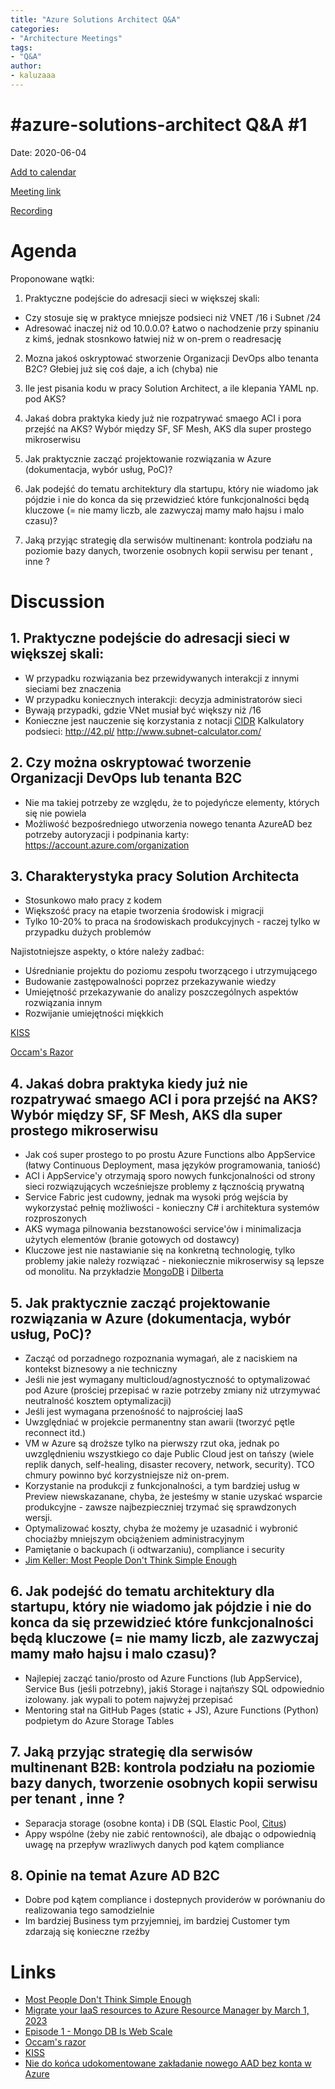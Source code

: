 ```yaml
---
title: "Azure Solutions Architect Q&A"
categories:
- "Architecture Meetings"
tags:
- "Q&A"
author:
- kaluzaaa
---
```

# #azure-solutions-architect Q&A #1

Date: 2020-06-04

[Add to calendar](https://evt.mx/Rm12eTAB)

[Meeting link](https://teams.microsoft.com/l/meetup-join/19%3ameeting_ZWYyNTg3N2UtZjA4NC00ZTQ1LTljMzQtODhmZTA0MTI0YzUz%40thread.v2/0?context=%7b%22Tid%22%3a%22cc58971a-0481-4ec0-bf8d-bb2e265db003%22%2c%22Oid%22%3a%22f907c950-2a9a-4012-b163-af67be63b5d6%22%7d)

[Recording](https://youtu.be/PwWhQFa8Ekg)

# Agenda

Proponowane wątki:
1. Praktyczne podejście do adresacji sieci w większej skali:
- Czy stosuje się w praktyce mniejsze podsieci niż VNET /16 i Subnet /24 
- Adresować inaczej niż od 10.0.0.0? Łatwo o nachodzenie przy spinaniu z kimś, jednak stosnkowo łatwiej niż w on-prem o readresację

2. Mozna jakoś oskryptować stworzenie Organizacji DevOps albo tenanta B2C? Głebiej już się coś daje, a ich (chyba) nie

3. Ile jest pisania kodu w pracy Solution Architect, a ile klepania YAML np. pod AKS?


4. Jakaś dobra praktyka kiedy już nie rozpatrywać smaego ACI i pora przejść na AKS?
   Wybór między SF, SF Mesh, AKS dla super prostego mikroserwisu


5. Jak praktycznie zacząć projektowanie rozwiązania w Azure (dokumentacja, wybór usług, PoC)?

6. Jak podejść do tematu architektury dla startupu, który nie wiadomo jak pójdzie i nie do konca da się przewidzieć które funkcjonalności będą kluczowe (= nie mamy liczb, ale zazwyczaj mamy mało hajsu i malo czasu)?

7. Jaką przyjąc strategię dla serwisów multinenant: kontrola podziału na poziomie bazy danych, tworzenie osobnych kopii serwisu per tenant , inne ?

# Discussion

## 1. Praktyczne podejście do adresacji sieci w większej skali:
- W przypadku rozwiązania bez przewidywanych interakcji z innymi sieciami bez znaczenia
- W przypadku koniecznych interakcji: decyzja administratorów sieci
- Bywają przypadki, gdzie VNet musiał być większy niż /16
- Konieczne jest nauczenie się korzystania z notacji [CIDR](https://pl.wikipedia.org/wiki/Classless_Inter-Domain_Routing)
Kalkulatory podsieci:
http://42.pl/
http://www.subnet-calculator.com/

## 2. Czy można oskryptować tworzenie Organizacji DevOps lub tenanta B2C
- Nie ma takiej potrzeby ze względu, że to pojedyńcze elementy, których się nie powiela
- Możliwość bezpośredniego utworzenia nowego tenanta AzureAD bez potrzeby autoryzacji i podpinania karty: https://account.azure.com/organization

## 3. Charakterystyka pracy Solution Architecta
- Stosunkowo mało pracy z kodem
- Większość pracy na etapie tworzenia środowisk i migracji
- Tylko 10-20% to praca na środowiskach produkcyjnych - raczej tylko w przypadku dużych problemów

Najistotniejsze aspekty, o które należy zadbać:
- Uśrednianie projektu do poziomu zespołu tworzącego i utrzymującego
- Budowanie zastępowalności poprzez przekazywanie wiedzy
- Umiejętność przekazywanie do analizy poszczególnych aspektów rozwiązania innym
- Rozwijanie umiejętności miękkich

[KISS](https://en.wikipedia.org/wiki/KISS_principle)

[Occam's Razor](https://en.wikipedia.org/wiki/Occam%27s_razor)



## 4. Jakaś dobra praktyka kiedy już nie rozpatrywać smaego ACI i pora przejść na AKS? Wybór między SF, SF Mesh, AKS dla super prostego mikroserwisu
- Jak coś super prostego to po prostu Azure Functions albo AppService (łatwy Continuous Deployment, masa języków programowania, taniość)
- ACI i AppService'y otrzymają sporo nowych funkcjonalności od strony sieci rozwiązujących wcześniejsze problemy z łącznością prywatną
- Service Fabric jest cudowny, jednak ma wysoki próg wejścia by wykorzystać pełnię możliwości - konieczny C# i architektura systemów rozproszonych
- AKS wymaga pilnowania bezstanowości service'ów i minimalizacja użytych elementów (branie gotowych od dostawcy)
- Kluczowe jest nie nastawianie się na konkretną technologię, tylko problemy jakie należy rozwiązać - niekoniecznie mikroserwisy są lepsze od monolitu. Na przykładzie [MongoDB](https://www.youtube.com/watch?v=b2F-DItXtZs) i [Dilberta](https://i.redd.it/8v9fopt6wlx31.jpg)



## 5. Jak praktycznie zacząć projektowanie rozwiązania w Azure (dokumentacja, wybór usług, PoC)?
- Zacząć od porzadnego rozpoznania wymagań, ale z naciskiem na kontekst biznesowy a nie techniczny
- Jeśli nie jest wymagany multicloud/agnostyczność to optymalizować pod Azure (prościej przepisać w razie potrzeby zmiany niż utrzymywać neutralność kosztem optymalizacji)
- Jeśli jest wymagana przenośność to najprościej IaaS
- Uwzględniać w projekcie permanentny stan awarii (tworzyć pętle reconnect itd.)
- VM w Azure są droższe tylko na pierwszy rzut oka, jednak po uwzględnieniu wszystkiego co daje Public Cloud jest on tańszy (wiele replik danych, self-healing, disaster recovery, network, security). TCO chmury powinno być korzystniejsze niż on-prem.
- Korzystanie na produkcji z funkcjonalności, a tym bardziej usług w Preview niewskazanane, chyba, że jesteśmy w stanie uzyskać wsparcie produkcyjne - zawsze najbezpieczniej trzymać się sprawdzonych wersji. 
- Optymalizować koszty, chyba że możemy je uzasadnić i wybronić chociażby mniejszym obciążeniem administracyjnym
- Pamiętanie o backupach (i odtwarzaniu), compliance i security
- [Jim Keller: Most People Don't Think Simple Enough](https://www.youtube.com/watch?v=1CSeY10zbqo)


## 6. Jak podejść do tematu architektury dla startupu, który nie wiadomo jak pójdzie i nie do konca da się przewidzieć które funkcjonalności będą kluczowe (= nie mamy liczb, ale zazwyczaj mamy mało hajsu i malo czasu)?
- Najlepiej zacząć tanio/prosto od Azure Functions (lub AppService), Service Bus (jeśli potrzebny), jakiś Storage i najtańszy SQL odpowiednio izolowany. jak wypali to potem najwyżej przepisać
- Mentoring stał na GitHub Pages (static + JS), Azure Functions (Python) podpietym do Azure Storage Tables 


## 7. Jaką przyjąc strategię dla serwisów multinenant B2B: kontrola podziału na poziomie bazy danych, tworzenie osobnych kopii serwisu per tenant , inne ?
- Separacja storage (osobne konta) i DB (SQL Elastic Pool, [Citus](https://github.com/citusdata/citus))
- Appy wspólne (żeby nie zabić rentowności), ale dbając o odpowiednią uwagę na przepływ wrazliwych danych pod kątem compliance 

## 8. Opinie na temat Azure AD B2C
- Dobre pod kątem compliance i dostepnych providerów w porównaniu do realizowania tego samodzielnie
- Im bardziej Business tym przyjemniej, im bardziej Customer tym zdarzają się konieczne rzeźby

# Links

- [Most People Don't Think Simple Enough](https://www.youtube.com/watch?v=1CSeY10zbqo)
- [Migrate your IaaS resources to Azure Resource Manager by March 1, 2023](https://docs.microsoft.com/en-us/azure/virtual-machines/classic-vm-deprecation)
- [Episode 1 - Mongo DB Is Web Scale](https://www.youtube.com/watch?v=b2F-DItXtZs&feature=youtu.be)
- [Occam's razor](https://en.wikipedia.org/wiki/Occam%27s_razor)
- [KISS](https://en.wikipedia.org/wiki/KISS_principle)
- [Nie do końca udokomentowane zakładanie nowego AAD bez konta w Azure](https://account.azure.com/organization)